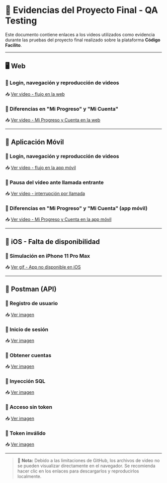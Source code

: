 # 📁 Evidencias del Proyecto Final - QA Testing

Este documento contiene enlaces a los videos utilizados como evidencia durante las pruebas del proyecto final realizado sobre la plataforma **Código Facilito**.

---

## 🖥️ Web

### 🔹 Login, navegación y reproducción de videos
📥 [Ver video - flujo en la web](videos/login_navega_reproduccion.mp4)

### 🔹 Diferencias en "Mi Progreso" y "Mi Cuenta"
📥 [Ver video - Mi Progreso y Cuenta en la web](videos/progreso_cuenta_web.mp4)

---

## 📱 Aplicación Móvil

### 🔹 Login, navegación y reproducción de videos
📥 [Ver video - flujo en la app móvil](videos/login_navega_reproduccion.mp4)

### 🔹 Pausa del video ante llamada entrante
📥 [Ver video - interrupción por llamada](videos/llamada_entrante.mp4)

### 🔹 Diferencias en "Mi Progreso" y "Mi Cuenta" (app móvil)
📥 [Ver video - Mi Progreso y Cuenta en la app móvil](videos/progreso_cuenta_movil.mp4)

---

## 📱 iOS - Falta de disponibilidad

### 🔹 Simulación en iPhone 11 Pro Max
📥 [Ver gif - App no disponible en iOS](videos/11promax.gif)

---

## 🧪 Postman (API)

### 🔹 Registro de usuario
📥 [Ver imagen](imagenes/imagenes_Postman/registro_usuario_postman.png)

### 🔹 Inicio de sesión
📥 [Ver imagen](imagenes/imagenes_Postman/inicio_usuario_postman.png)

### 🔹 Obtener cuentas
📥 [Ver imagen](imagenes/imagenes_Postman/obtener_todas_las_cuentas_postman.png)

### 🔹 Inyección SQL
📥 [Ver imagen](imagenes/imagenes_Postman/inyeccion_SQL_postman.png)

### 🔹 Acceso sin token
📥 [Ver imagen](imagenes/imagenes_Postman/acceso_sin_TOKEN_postman.png)

### 🔹 Token inválido
📥 [Ver imagen](imagenes/imagenes_Postman/acceso_TOKEN_invalido_postman.png)

---

> 📝 **Nota:** Debido a las limitaciones de GitHub, los archivos de video no se pueden visualizar directamente en el navegador. Se recomienda hacer clic en los enlaces para descargarlos y reproducirlos localmente.

